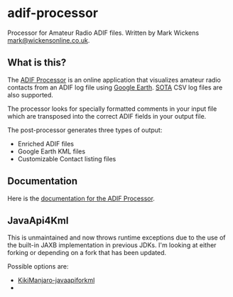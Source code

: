 # adif-processor
Processor for Amateur Radio ADIF files.
Written by Mark Wickens [mark@wickensonline.co.uk](mailto:"mark@wickensonline.co.uk").

## What is this?

The [ADIF Processor](http://adifweb-env.eba-saseumwd.eu-west-2.elasticbeanstalk.com/) is an online application
that visualizes amateur radio contacts from an ADIF log file using [Google Earth](https://earth.google.com).
[SOTA](https://www.sotadata.org.uk/en/) CSV log files are also supported.

The processor looks for specially formatted comments in your input file which are transposed into the
correct ADIF fields in your output file.

The post-processor generates three types of output:
  - Enriched ADIF files
  - Google Earth KML files  
  - Customizable Contact listing files

## Documentation

Here is the [documentation for the ADIF Processor](https://urbancamo.github.io/adif-processor/adif-processor).

## JavaApi4Kml

This is unmaintained and now throws runtime exceptions due to the use of the built-in JAXB
implementation in previous JDKs. I'm looking at either forking or depending on a fork
that has been updated.

Possible options are:

 - [KikiManjaro-javaapiforkml](https://github.com/KikiManjaro/javaapiforkml)
 - 